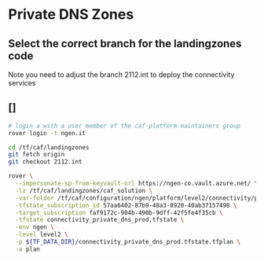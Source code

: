 
# Private DNS Zones

## Select the correct branch for the landingzones code

Note you need to adjust the branch 2112.int to deploy the connectivity services

## []

```bash
# login a with a user member of the caf-platform-maintainers group
rover login -t ngen.it

cd /tf/caf/landingzones
git fetch origin
git checkout 2112.int

rover \
  --impersonate-sp-from-keyvault-url https://ngen-co.vault.azure.net/ \
  -lz /tf/caf/landingzones/caf_solution \
  -var-folder /tf/caf/configuration/ngen/platform/level2/connectivity/private_dns/prod \
  -tfstate_subscription_id 57aa6402-87b9-48a3-8920-40ab37157498 \
  -target_subscription faf9172c-904b-490b-9dff-42f5fe4f35cb \
  -tfstate connectivity_private_dns_prod.tfstate \
  -env ngen \
  -level level2 \
  -p ${TF_DATA_DIR}/connectivity_private_dns_prod.tfstate.tfplan \
  -a plan

```

